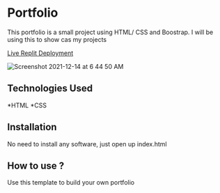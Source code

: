 # Portfolio
This portfolio is a small project using HTML/ CSS and Boostrap. I will be using this to show cas my projects

[Live Replit Deployment](https://portfolio.tpalm18.repl.co/)

![Screenshot 2021-12-14 at 6 44 50 AM](https://user-images.githubusercontent.com/92549380/145915065-4b2f7db5-d580-448b-b48a-f5dac0bde2d2.png)


## Technologies Used

*HTML
*CSS

## Installation

No need to install any software, just open up index.html

## How to use ?

Use this template to build your own portfolio
